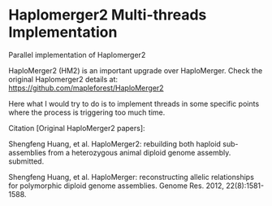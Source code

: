 # Haplomerger2 Multi-threads Implementation
Parallel implementation of Haplomerger2

HaploMerger2 (HM2) is an important upgrade over HaploMerger. Check the original Haplomerger2 details at: https://github.com/mapleforest/HaploMerger2


Here what I would try to do is to implement threads in some specific points where the process is triggering too much time.


Citation [Original HaploMerger2 papers]:

Shengfeng Huang, et al. HaploMerger2: rebuilding both haploid sub-assemblies from a heterozygous animal diploid genome assembly. submitted.

Shengfeng Huang, et al. HaploMerger: reconstructing allelic relationships for polymorphic diploid genome assemblies. Genome Res. 2012, 22(8):1581-1588.
